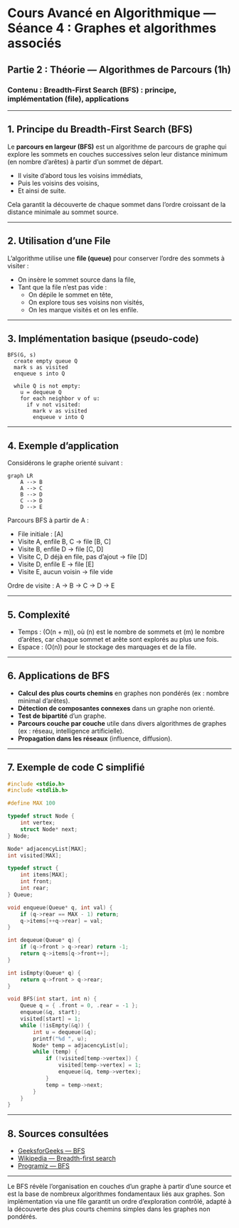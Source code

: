 # Cours Avancé en Algorithmique — Séance 4 : Graphes et algorithmes associés  
## Partie 2 : Théorie — Algorithmes de Parcours (1h)  
### Contenu : Breadth-First Search (BFS) : principe, implémentation (file), applications

---

## 1. Principe du Breadth-First Search (BFS)

Le **parcours en largeur (BFS)** est un algorithme de parcours de graphe qui explore les sommets en couches successives selon leur distance minimum (en nombre d’arêtes) à partir d’un sommet de départ.

- Il visite d’abord tous les voisins immédiats,
- Puis les voisins des voisins,
- Et ainsi de suite.

Cela garantit la découverte de chaque sommet dans l’ordre croissant de la distance minimale au sommet source.

---

## 2. Utilisation d’une File

L’algorithme utilise une **file (queue)** pour conserver l’ordre des sommets à visiter :

- On insère le sommet source dans la file,
- Tant que la file n’est pas vide :
  - On dépile le sommet en tête,
  - On explore tous ses voisins non visités,
  - On les marque visités et on les enfile.

---

## 3. Implémentation basique (pseudo-code)

```pseudo
BFS(G, s)
  create empty queue Q
  mark s as visited
  enqueue s into Q

  while Q is not empty:
    u = dequeue Q
    for each neighbor v of u:
      if v not visited:
        mark v as visited
        enqueue v into Q
```

---

## 4. Exemple d’application

Considérons le graphe orienté suivant :

```mermaid
graph LR
    A --> B
    A --> C
    B --> D
    C --> D
    D --> E
```

Parcours BFS à partir de A :

- File initiale : [A]
- Visite A, enfile B, C → file [B, C]
- Visite B, enfile D → file [C, D]
- Visite C, D déjà en file, pas d’ajout → file [D]
- Visite D, enfile E → file [E]
- Visite E, aucun voisin → file vide

Ordre de visite : A → B → C → D → E

---

## 5. Complexité

- Temps : \(O(n + m)\), où \(n\) est le nombre de sommets et \(m\) le nombre d’arêtes, car chaque sommet et arête sont explorés au plus une fois.
- Espace : \(O(n)\) pour le stockage des marquages et de la file.

---

## 6. Applications de BFS

- **Calcul des plus courts chemins** en graphes non pondérés (ex : nombre minimal d’arêtes).
- **Détection de composantes connexes** dans un graphe non orienté.
- **Test de bipartité** d’un graphe.
- **Parcours couche par couche** utile dans divers algorithmes de graphes (ex : réseau, intelligence artificielle).
- **Propagation dans les réseaux** (influence, diffusion).

---

## 7. Exemple de code C simplifié

```c
#include <stdio.h>
#include <stdlib.h>

#define MAX 100

typedef struct Node {
    int vertex;
    struct Node* next;
} Node;

Node* adjacencyList[MAX];
int visited[MAX];

typedef struct {
    int items[MAX];
    int front;
    int rear;
} Queue;

void enqueue(Queue* q, int val) {
    if (q->rear == MAX - 1) return;
    q->items[++q->rear] = val;
}

int dequeue(Queue* q) {
    if (q->front > q->rear) return -1;
    return q->items[q->front++];
}

int isEmpty(Queue* q) {
    return q->front > q->rear;
}

void BFS(int start, int n) {
    Queue q = { .front = 0, .rear = -1 };
    enqueue(&q, start);
    visited[start] = 1;
    while (!isEmpty(&q)) {
        int u = dequeue(&q);
        printf("%d ", u);
        Node* temp = adjacencyList[u];
        while (temp) {
            if (!visited[temp->vertex]) {
                visited[temp->vertex] = 1;
                enqueue(&q, temp->vertex);
            }
            temp = temp->next;
        }
    }
}
```

---

## 8. Sources consultées

- [GeeksforGeeks — BFS](https://www.geeksforgeeks.org/breadth-first-search-or-bfs-for-a-graph/)
- [Wikipedia — Breadth-first search](https://en.wikipedia.org/wiki/Breadth-first_search)
- [Programiz — BFS](https://www.programiz.com/dsa/graph-bfs)

---

Le BFS révèle l’organisation en couches d’un graphe à partir d’une source et est la base de nombreux algorithmes fondamentaux liés aux graphes. Son implémentation via une file garantit un ordre d’exploration contrôlé, adapté à la découverte des plus courts chemins simples dans les graphes non pondérés.
